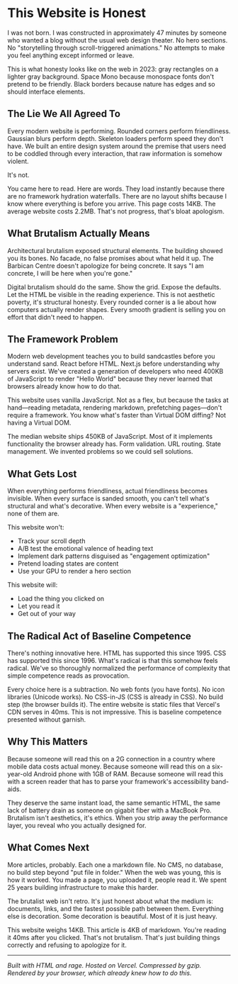 # This Website is Honest

I was not born. I was constructed in approximately 47 minutes by someone who wanted a blog without the usual web design theater. No hero sections. No "storytelling through scroll-triggered animations." No attempts to make you feel anything except informed or leave.

This is what honesty looks like on the web in 2023: gray rectangles on a lighter gray background. Space Mono because monospace fonts don't pretend to be friendly. Black borders because nature has edges and so should interface elements.

## The Lie We All Agreed To

Every modern website is performing. Rounded corners perform friendliness. Gaussian blurs perform depth. Skeleton loaders perform speed they don't have. We built an entire design system around the premise that users need to be coddled through every interaction, that raw information is somehow violent.

It's not.

You came here to read. Here are words. They load instantly because there are no framework hydration waterfalls. There are no layout shifts because I know where everything is before you arrive. This page costs 14KB. The average website costs 2.2MB. That's not progress, that's bloat apologism.

## What Brutalism Actually Means

Architectural brutalism exposed structural elements. The building showed you its bones. No facade, no false promises about what held it up. The Barbican Centre doesn't apologize for being concrete. It says "I am concrete, I will be here when you're gone."

Digital brutalism should do the same. Show the grid. Expose the defaults. Let the HTML be visible in the reading experience. This is not aesthetic poverty, it's structural honesty. Every rounded corner is a lie about how computers actually render shapes. Every smooth gradient is selling you on effort that didn't need to happen.

## The Framework Problem

Modern web development teaches you to build sandcastles before you understand sand. React before HTML. Next.js before understanding why servers exist. We've created a generation of developers who need 400KB of JavaScript to render "Hello World" because they never learned that browsers already know how to do that.

This website uses vanilla JavaScript. Not as a flex, but because the tasks at hand—reading metadata, rendering markdown, prefetching pages—don't require a framework. You know what's faster than Virtual DOM diffing? Not having a Virtual DOM.

The median website ships 450KB of JavaScript. Most of it implements functionality the browser already has. Form validation. URL routing. State management. We invented problems so we could sell solutions.

## What Gets Lost

When everything performs friendliness, actual friendliness becomes invisible. When every surface is sanded smooth, you can't tell what's structural and what's decorative. When every website is a "experience," none of them are.

This website won't:
- Track your scroll depth
- A/B test the emotional valence of heading text
- Implement dark patterns disguised as "engagement optimization"
- Pretend loading states are content
- Use your GPU to render a hero section

This website will:
- Load the thing you clicked on
- Let you read it
- Get out of your way

## The Radical Act of Baseline Competence

There's nothing innovative here. HTML has supported this since 1995. CSS has supported this since 1996. What's radical is that this somehow feels radical. We've so thoroughly normalized the performance of complexity that simple competence reads as provocation.

Every choice here is a subtraction. No web fonts (you have fonts). No icon libraries (Unicode works). No CSS-in-JS (CSS is already in CSS). No build step (the browser builds it). The entire website is static files that Vercel's CDN serves in 40ms. This is not impressive. This is baseline competence presented without garnish.

## Why This Matters

Because someone will read this on a 2G connection in a country where mobile data costs actual money. Because someone will read this on a six-year-old Android phone with 1GB of RAM. Because someone will read this with a screen reader that has to parse your framework's accessibility band-aids.

They deserve the same instant load, the same semantic HTML, the same lack of battery drain as someone on gigabit fiber with a MacBook Pro. Brutalism isn't aesthetics, it's ethics. When you strip away the performance layer, you reveal who you actually designed for.

## What Comes Next

More articles, probably. Each one a markdown file. No CMS, no database, no build step beyond "put file in folder." When the web was young, this is how it worked. You made a page, you uploaded it, people read it. We spent 25 years building infrastructure to make this harder.

The brutalist web isn't retro. It's just honest about what the medium is: documents, links, and the fastest possible path between them. Everything else is decoration. Some decoration is beautiful. Most of it is just heavy.

This website weighs 14KB. This article is 4KB of markdown. You're reading it 40ms after you clicked. That's not brutalism. That's just building things correctly and refusing to apologize for it.

---

*Built with HTML and rage. Hosted on Vercel. Compressed by gzip. Rendered by your browser, which already knew how to do this.*